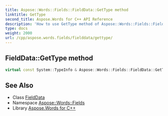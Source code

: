 ```yaml
---
title: Aspose::Words::Fields::FieldData::GetType method
linktitle: GetType
second_title: Aspose.Words for C++ API Reference
description: 'How to use GetType method of Aspose::Words::Fields::FieldData class in C++.'
type: docs
weight: 2000
url: /cpp/aspose.words.fields/fielddata/gettype/
---
```

## FieldData::GetType method




```cpp
virtual const System::TypeInfo & Aspose::Words::Fields::FieldData::GetType() const override
```

## See Also

* Class [FieldData](../)
* Namespace [Aspose::Words::Fields](../../)
* Library [Aspose.Words for C++](../../../)
